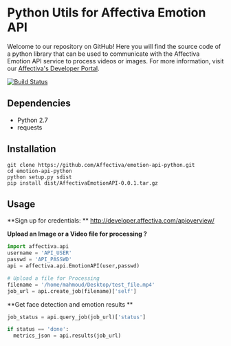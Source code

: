 # Python Utils for Affectiva Emotion API

Welcome to our repository on GitHub! Here you will find the source code of a python library that can be used to communicate with the Affectiva Emotion API service to process videos or images. For more information, visit our <a href=http://developer.affectiva.com/>Affectiva's Developer Portal</a>.

[![Build Status](https://travis-ci.org/Affectiva/emotion-api-python.svg?branch=master)](https://travis-ci.org/Affectiva/emotion-api-python)

Dependencies
------------

- Python 2.7
- requests

Installation
------------
```bashrc
git clone https://github.com/Affectiva/emotion-api-python.git
cd emotion-api-python
python setup.py sdist
pip install dist/AffectivaEmotionAPI-0.0.1.tar.gz
```

Usage
-----

**Sign up for credentials: ** http://developer.affectiva.com/apioverview/


**Upload an Image or a Video file for processing ?**

```python
import affectiva.api
username = 'API_USER'
passwd = 'API_PASSWD'
api = affectiva.api.EmotionAPI(user,passwd)

# Upload a file for Processing
filename = '/home/mahmoud/Desktop/test_file.mp4'
job_url = api.create_job(filename)['self']
```

**Get face detection and emotion results **

```python
job_status = api.query_job(job_url)['status']

if status == 'done':
  metrics_json = api.results(job_url)

```

